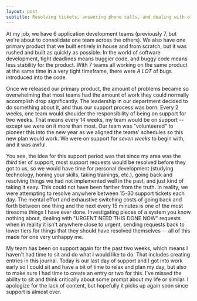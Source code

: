 ```yaml
---
layout: post
subtitle: Resolving tickets, answering phone calls, and dealing with other peoples' problems is not what I wake up wanting to do when I go to work.
---
```


At my job, we have 6 application development teams (previously 7, but we're about to consolidate one team across the others). We also have one primary product that we built entirely in house and from scratch, but it was rushed and built as quickly as possible. In the world of software development, tight deadlines means buggier code, and buggy code means less stability for the product. With 7 teams all working on the same product at the same time in a very tight timeframe, there were _A LOT_ of bugs introduced into the code.

Once we released our primary product, the amount of problems became so overwhelming that most teams had the amount of work they could normally accomplish drop significantly. The leadership in our department decided to do something about it, and thus our support process was born. Every 2 weeks, one team would shoulder the responsibility of being on support for two weeks. That means every 14 weeks, my team would be on support -- except we were on it more than most. Our team was "volunteered" to pioneer this into the new year as we aligned the teams' schedules so this new plan would work. We were on support for _seven weeks_ to begin with, and it was awful.

You see, the idea for this support period was that since my area was the _third_ tier of support, most support requests would be resolved before they got to us, so we would have time for personal development (studying technology, honing your skills, taking trainings, etc.), going back and resolving things we had not implemented well in the past, and just kind of taking it easy. This could not have been farther from the truth. In reality, we were attempting to resolve anywhere between 15-30 support tickets each day. The mental effort and exhaustive switching costs of going back and forth between one thing and the next every 15 minutes is one of the most tiresome things I have ever done. Investigating pieces of a system you know nothing about, dealing with "URGENT NEED THIS DONE NOW" requests when in reality it isn't anywhere close to urgent, sending requests back to lower tiers for things that they should have resolved themselves -- all of this made for one very unhappy me.

My team has been on support again for the past two weeks, which means I haven't had time to sit and do what I would like to do. That includes creating entries in this journal. Today is our last day of support and I got into work early so I could sit and have a bit of time to relax and plan my day, but also to make sure I had time to create an entry or two for this. I've missed the ability to sit and think critically about some prompt about my life or similar. I apologize for the lack of content, but hopefully it picks up again soon since support is almost over.